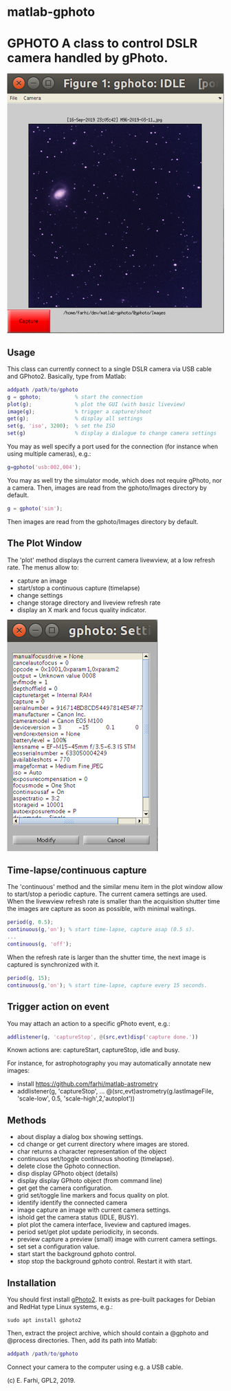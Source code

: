 # matlab-gphoto
GPHOTO A class to control DSLR camera handled by gPhoto.
========================================================

![The gPhoto Plot window](@gphoto/doc/gphoto_plot.png "plot(g)")

Usage
-----
This class can currently connect to a single DSLR camera via USB cable and GPhoto2.
Basically, type from Matlab:
```matlab
addpath /path/to/gphoto
g = gphoto;           % start the connection
plot(g);              % plot the GUI (with basic liveview)
image(g);             % trigger a capture/shoot
get(g);               % display all settings
set(g, 'iso', 3200);  % set the ISO
set(g)                % display a dialogue to change camera settings
```

You may as well specify a port used for the connection (for instance when 
using multiple cameras), e.g.:
```matlab
g=gphoto('usb:002,004');
```

You may as well try the simulator mode, which does not require gPhoto, 
nor a camera. Then, images are read from the gphoto/Images directory by default.
```matlab
g = gphoto('sim');
```

Then images are read from the gphoto/Images directory by default.

The Plot Window
---------------
The 'plot' method displays the current camera livewview, at a low refresh rate.
The menus allow to:
- capture an image
- start/stop a continuous capture (timelapse)
- change settings
- change storage directory and liveview refresh rate
- display an X mark and focus quality indicator.

![The gPhoto Settings dialogue](@gphoto/doc/gphoto_settings.png "set(g)")

Time-lapse/continuous capture
-----------------------------
The 'continuous' method and the similar menu item in the plot window allow
to start/stop a periodic capture. The current camera settings are used.
When the livewview refresh rate is smaller than the acquisition shutter time
the images are capture as soon as possible, with minimal waitings. 
```matlab
period(g, 0.5);
continuous(g,'on'); % start time-lapse, capture asap (0.5 s).
...
continuous(g, 'off');
```

When the refresh rate is larger than the shutter time, the next image is 
captured is synchronized with it.
```matlab
period(g, 15);
continuous(g,'on'); % start time-lapse, capture every 15 seconds.
```

Trigger action on event
-----------------------
You may attach an action to a specific gPhoto event, e.g.:
```matlab
addlistener(g, 'captureStop', @(src,evt)disp('capture done.'))
```

Known actions are: captureStart, captureStop, idle and busy.

For instance, for astrophotography you may automatically annotate new images:
  - install https://github.com/farhi/matlab-astrometry
  - addlistener(g, 'captureStop', ...
    @(src,evt)astrometry(g.lastImageFile, 'scale-low', 0.5, 'scale-high',2,'autoplot'))

Methods
-------
- about       display a dialog box showing settings.
- cd          change or get current directory where images are stored. 
- char        returns a character representation of the object
- continuous  set/toggle continuous shooting (timelapse).
- delete      close the Gphoto connection.
- disp        display GPhoto object (details)
- display     display GPhoto object (from command line)
- get         get the camera configuration.
- grid        set/toggle line markers and focus quality on plot.
- identify    identify the connected camera
- image       capture an image with current camera settings.
- ishold      get the camera status (IDLE, BUSY).
- plot        plot the camera interface, liveview and captured images.
- period      set/get plot update periodicity, in seconds.
- preview     capture a preview (small) image with current camera settings.
- set         set a configuration value.
- start       start the background gphoto control.
- stop        stop the background gphoto control. Restart it with start.

Installation
------------
You should first install [gPhoto2](http://www.gphoto.org/ "gPhoto"). It exists
as pre-built packages for Debian and RedHat type Linux systems, e.g.:
```
sudo apt install gphoto2
```

Then, extract the project archive, which should contain a @gphoto and @process 
directories. Then, add its path into Matlab:
```matlab
addpath /path/to/gphoto
```

Connect your camera to the computer using e.g. a USB cable.

(c) E. Farhi, GPL2, 2019.
